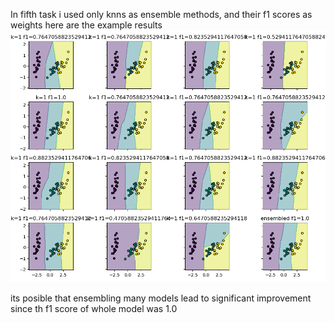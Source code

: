In fifth task i used only knns as ensemble methods,
and their f1 scores as weights here are the example results
![ensembled clasifier](CV5/figs/showcase.png)

its posible that ensembling many models lead to significant improvement since th f1 score of whole model was 1.0

